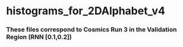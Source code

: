 # histograms_for_2DAlphabet_v4

### These files correspond to Cosmics Run 3 in the Validation Region (RNN [0.1,0.2])
